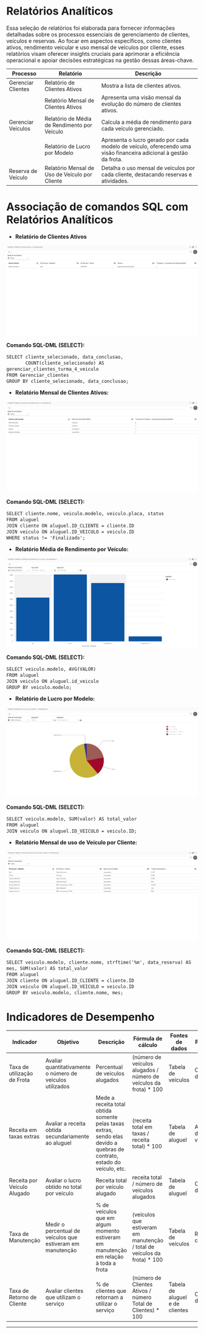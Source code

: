# Relatórios Analíticos


Essa seleção de relatórios foi elaborada para fornecer informações detalhadas sobre os processos essenciais de gerenciamento de clientes, veículos e reservas. Ao focar em aspectos específicos, como clientes ativos, rendimento veicular e uso mensal de veículos por cliente, esses relatórios visam oferecer insights cruciais para aprimorar a eficiência operacional e apoiar decisões estratégicas na gestão dessas áreas-chave.

| **Processo**              | **Relatório**                              | **Descrição**                                                                   |
| -------------------------- | ------------------------------------------ | --------------------------------------------------------------------------------- |
| Gerenciar Clientes         | Relatório de Clientes Ativos               | Mostra a lista de clientes ativos.                                              |
|                            | Relatório Mensal de Clientes Ativos        | Apresenta uma visão mensal da evolução do número de clientes ativos.            |
| Gerenciar Veículos         | Relatório de Média de Rendimento por Veículo | Calcula a média de rendimento para cada veículo gerenciado.                      |
|                            | Relatório de Lucro por Modelo              | Apresenta o lucro gerado por cada modelo de veículo, oferecendo uma visão financeira adicional à gestão da frota. |
| Reserva de Veículo         | Relatório Mensal de Uso de Veículo por Cliente | Detalha o uso mensal de veículos por cada cliente, destacando reservas e atividades. |


# Associação de comandos SQL com Relatórios Analíticos



- **Relatório de Clientes Ativos**

<p align="center">
  <img src="analytics\Analytics - Relatorio clientes ativos.jpg" alt="AutoFlowlogo">
</p>

**Comando SQL-DML (SELECT):**

    SELECT cliente_selecionado, data_conclusao,
           COUNT(cliente_selecionado) AS gerenciar_clientes_turma_4_veiculo
    FROM Gerenciar_clientes
    GROUP BY cliente_selecionado, data_conclusao;


- **Relatório Mensal de Clientes Ativos:**
  
<p align="center">
  <img src="analytics\Analytics - Relatorio mensal de Clientes Ativos.jpg" alt="AutoFlowlogo">
</p>

**Comando SQL-DML (SELECT):**

    SELECT cliente.nome, veiculo.modelo, veiculo.placa, status
    FROM aluguel
    JOIN cliente ON aluguel.ID_CLIENTE = cliente.ID
    JOIN veiculo ON aluguel.ID_VEICULO = veiculo.ID
    WHERE status != 'Finalizado';


- **Relatório Média de Rendimento por Veículo:**

<p align="center">
  <img src="analytics\Analytics - Relatorio media de rendimento por veiculo.jpg" alt="AutoFlowlogo">
</p>

**Comando SQL-DML (SELECT):**

    SELECT veiculo.modelo, AVG(VALOR)
    FROM aluguel
    JOIN veiculo ON aluguel.id_veiculo
    GROUP BY veiculo.modelo;

- **Relatório de Lucro por Modelo:**

<p align="center">
  <img src="analytics\Analytics - Relatorio de lucro por modelo.jpg" alt="AutoFlowlogo">
</p>

**Comando SQL-DML (SELECT):**

    SELECT veiculo.modelo, SUM(valor) AS total_valor
    FROM aluguel
    JOIN veiculo ON aluguel.ID_VEICULO = veiculo.ID;

- **Relatório Mensal de uso de Veículo por Cliente:**

<p align="center">
  <img src="analytics\Analytics - Relatorio mensal de uso de veiculo por cliente.jpg" alt="AutoFlowlogo">
</p>

**Comando SQL-DML (SELECT):**

    SELECT veiculo.modelo, cliente.nome, strftime('%m', data_reserva) AS mes, SUM(valor) AS total_valor
    FROM aluguel
    JOIN cliente ON aluguel.ID_CLIENTE = cliente.ID
    JOIN veiculo ON aluguel.ID_VEICULO = veiculo.ID
    GROUP BY veiculo.modelo, cliente.nome, mes;




# Indicadores de Desempenho


| Indicador                       | Objetivo                                       | Descrição                                                                                         | Fórmula de cálculo                        | Fontes de dados  | Perspectiva     |
|---------------------------------|------------------------------------------------|---------------------------------------------------------------------------------------------------|-------------------------------------------|------------------|-----------------|
| Taxa de utilização de Frota      | Avaliar quantitativamente o número de veículos utilizados | Percentual de veículos alugados | (número de veículos alugados / número de veículos da frota) * 100 | Tabela de veículos | Crescimento de Alugueis     |
| Receita em taxas extras          | Avaliar a receita obtida secundariamente ao aluguel | Mede a receita total obtida somente pelas taxas extras, sendo elas devido a quebras de contrato, estado do veículo, etc. | (receita total em taxas / receita total) * 100 | Tabela de aluguel | Aprendizado de uso dos veículos     |
| Receita por Veículo Alugado      | Avaliar o lucro obtido no total por veículo     | Receita total por veículo alugado | receita total / número de veículos alugados                     | Tabela de aluguel | Crescimento de receita     |
| Taxa de Manutenção               | Medir o percentual de veículos que estiveram em manutenção | % de veículos que em algum momento estiveram em manutenção em relação à toda a frota       | (veículos que estiveram em manutenção / total de veículos da frota) * 100 | Tabela de veículos | Redução de custos         |
| Taxa de Retorno de Cliente       | Avaliar clientes que utilizam o serviço        | % de clientes que retornam a utilizar o serviço                                                    | (número de Clientes Ativos / número Total de Clientes) * 100 | Tabela de aluguel e de clientes | Crescimento de clientes     |


-----------------------------------------------------------------------------

